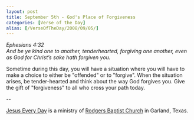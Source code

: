 ```yaml
---
layout: post
title: September 5th - God's Place of Forgiveness
categories: [Verse of the Day]
alias: [/VerseOfTheDay/2008/09/05/]
---
```


_Ephesians 4:32  
And be ye kind one to another, tenderhearted, forgiving one another,
even as God for Christ&rsquo;s sake hath forgiven you._

Sometime during this day, you will have a situation where you will
have to make a choice to either be "offended" or to "forgive". When
the situation arises, be tender-hearted and think about the way God
forgives you. Give the gift of "forgiveness" to all who cross your
path today.

 --

<a href=http://jesuseveryday.net>Jesus Every Day</a> is a ministry of <a href=http://rodgersbaptist.net>Rodgers Baptist Church</a> in Garland, Texas.

